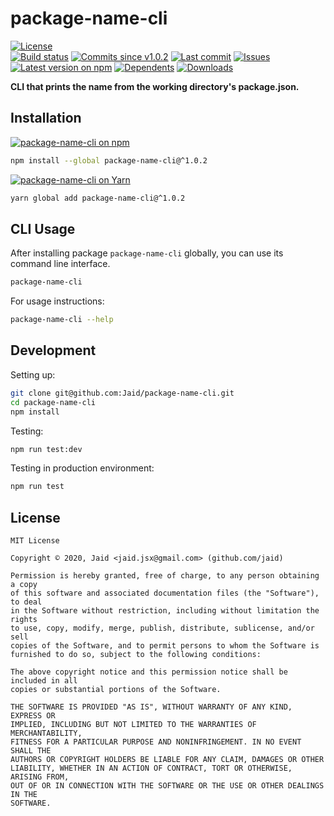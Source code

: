 # package-name-cli


<a href="https://raw.githubusercontent.com/Jaid/package-name-cli/master/license.txt"><img src="https://img.shields.io/github/license/Jaid/package-name-cli?style=flat-square" alt="License"/></a>  
<a href="https://actions-badge.atrox.dev/Jaid/package-name-cli/goto"><img src="https://img.shields.io/endpoint.svg?style=flat-square&url=https%3A%2F%2Factions-badge.atrox.dev%2FJaid%2Fpackage-name-cli%2Fbadge" alt="Build status"/></a> <a href="https://github.com/Jaid/package-name-cli/commits"><img src="https://img.shields.io/github/commits-since/Jaid/package-name-cli/v1.0.2?style=flat-square&logo=github" alt="Commits since v1.0.2"/></a> <a href="https://github.com/Jaid/package-name-cli/commits"><img src="https://img.shields.io/github/last-commit/Jaid/package-name-cli?style=flat-square&logo=github" alt="Last commit"/></a> <a href="https://github.com/Jaid/package-name-cli/issues"><img src="https://img.shields.io/github/issues/Jaid/package-name-cli?style=flat-square&logo=github" alt="Issues"/></a>  
<a href="https://npmjs.com/package/package-name-cli"><img src="https://img.shields.io/npm/v/package-name-cli?style=flat-square&logo=npm&label=latest%20version" alt="Latest version on npm"/></a> <a href="https://github.com/Jaid/package-name-cli/network/dependents"><img src="https://img.shields.io/librariesio/dependents/npm/package-name-cli?style=flat-square&logo=npm" alt="Dependents"/></a> <a href="https://npmjs.com/package/package-name-cli"><img src="https://img.shields.io/npm/dm/package-name-cli?style=flat-square&logo=npm" alt="Downloads"/></a>

**CLI that prints the name from the working directory's package.json.**















## Installation
<a href="https://npmjs.com/package/package-name-cli"><img src="https://img.shields.io/badge/npm-package--name--cli-C23039?style=flat-square&logo=npm" alt="package-name-cli on npm"/></a>
```bash
npm install --global package-name-cli@^1.0.2
```
<a href="https://yarnpkg.com/package/package-name-cli"><img src="https://img.shields.io/badge/Yarn-package--name--cli-2F8CB7?style=flat-square&logo=yarn&logoColor=white" alt="package-name-cli on Yarn"/></a>
```bash
yarn global add package-name-cli@^1.0.2
```




## CLI Usage
After installing package `package-name-cli` globally, you can use its command line interface.
```bash
package-name-cli
```
For usage instructions:
```bash
package-name-cli --help
```




## Development



Setting up:
```bash
git clone git@github.com:Jaid/package-name-cli.git
cd package-name-cli
npm install
```
Testing:
```bash
npm run test:dev
```
Testing in production environment:
```bash
npm run test
```


## License
```text
MIT License

Copyright © 2020, Jaid <jaid.jsx@gmail.com> (github.com/jaid)

Permission is hereby granted, free of charge, to any person obtaining a copy
of this software and associated documentation files (the "Software"), to deal
in the Software without restriction, including without limitation the rights
to use, copy, modify, merge, publish, distribute, sublicense, and/or sell
copies of the Software, and to permit persons to whom the Software is
furnished to do so, subject to the following conditions:

The above copyright notice and this permission notice shall be included in all
copies or substantial portions of the Software.

THE SOFTWARE IS PROVIDED "AS IS", WITHOUT WARRANTY OF ANY KIND, EXPRESS OR
IMPLIED, INCLUDING BUT NOT LIMITED TO THE WARRANTIES OF MERCHANTABILITY,
FITNESS FOR A PARTICULAR PURPOSE AND NONINFRINGEMENT. IN NO EVENT SHALL THE
AUTHORS OR COPYRIGHT HOLDERS BE LIABLE FOR ANY CLAIM, DAMAGES OR OTHER
LIABILITY, WHETHER IN AN ACTION OF CONTRACT, TORT OR OTHERWISE, ARISING FROM,
OUT OF OR IN CONNECTION WITH THE SOFTWARE OR THE USE OR OTHER DEALINGS IN THE
SOFTWARE.
```
